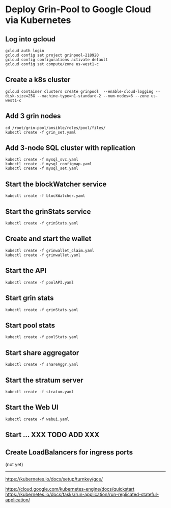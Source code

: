 



# Deploy Grin-Pool to Google Cloud via Kubernetes

## Log into gcloud 
```
gcloud auth login
gcloud config set project grinpool-218920 
gcloud config configurations activate default
gcloud config set compute/zone us-west1-c
```

## Create a k8s cluster
```
gcloud container clusters create grinpool  --enable-cloud-logging --disk-size=25G --machine-type=n1-standard-2 --num-nodes=6 --zone us-west1-c  
```

## Add 3 grin nodes
```
cd /root/grin-pool/ansible/roles/pool/files/
kubectl create -f grin_set.yaml 
```

## Add 3-node SQL cluster with replication
```
kubectl create -f mysql_svc.yaml
kubectl create -f mysql_configmap.yaml
kubectl create -f mysql_set.yaml
```

## Start the blockWatcher service
```
kubectl create -f blockWatcher.yaml
```

## Start the grinStats service
```
kubectl create -f grinStats.yaml
```

## Create and start the wallet 
```
kubectl create -f grinwallet_claim.yaml 
kubectl create -f grinwallet.yaml 
```

## Start the API
```
kubectl create -f poolAPI.yaml
```

## Start grin stats
```
kubectl create -f grinStats.yaml
```

## Start pool stats
```
kubectl create -f poolStats.yaml
```

## Start share aggregator
```
kubectl create -f shareAggr.yaml 
```

## Start the stratum server
```
kubectl create -f stratum.yaml 
```

## Start the Web UI
```
kubectl create -f webui.yaml 
```

## Start ... XXX TODO ADD XXX

## Create LoadBalancers for ingress ports
(not yet)


----------
https://kubernetes.io/docs/setup/turnkey/gce/

https://cloud.google.com/kubernetes-engine/docs/quickstart
https://kubernetes.io/docs/tasks/run-application/run-replicated-stateful-application/
